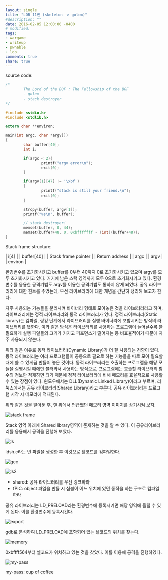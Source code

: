 ```yaml
---
layout: single
title: "LOB 11번 (skeleton -> golem)"
#description: ""
date: 2016-02-05 12:00:00 -0400
# modified: 
tags: 
- wargame
- writeup
- pwnable
- lob
comments: true
share: true
---
```


source code:

```c
/*
        The Lord of the BOF : The Fellowship of the BOF
        - golem
        - stack destroyer
*/

#include <stdio.h>
#include <stdlib.h>

extern char **environ;

main(int argc, char *argv[])
{
        char buffer[40];
        int i;

        if(argc < 2){
                printf("argv error\n");
                exit(0);
        }

        if(argv[1][47] != '\xbf')
        {
                printf("stack is still your friend.\n");
                exit(0);
        }

        strcpy(buffer, argv[1]);
        printf("%s\n", buffer);

        // stack destroyer!
        memset(buffer, 0, 44);
        memset(buffer+48, 0, 0xbfffffff - (int)(buffer+48));
}
```

Stack frame structure:

| i[4] |
| buffer[40] |
| Stack frame pointer |
| Return address |
| argc |
| argv |
| environ |

환경변수를 초기화시키고 buffer를 0부터 40까지 0로 초기화시키고 있으며 argv를 모두 초기화시키고 있다. 거기에 남은 스택 영역까지 모두 0으로 초기화시키고 있다. 환경변수를 응용한 공격기법도 argv를 이용한 공격기법도 통하지 않게 되었다. 공유 라이브러리에 대한 힌트를 주었는데, 우선 라이브러리에 대한 개념을 간단히 정리해 보고자 한다.

자주 사용되는 기능들을 분리시켜 바이너리 형태로 모아놓은 것을 라이브러리라고 하며, 라이브러리에는 정적 라이브러리와 동적 라이브러리가 있다. 정적 라이브러리(Static library)는 컴파일, 링킹 단계에서 라이브러리를 실행 바이너리에 포함시키는 방식의 라이브러리를 뜻한다. 이와 같은 방식은 라이브러리를 사용하는 프로그램이 늘어날수록 불필요하게 실행 파일들의 크기가 커지고 퍼포먼스가 떨어지는 등 비효율적이기 때문에 자주 사용되지 않는다.

위와 같은 이유로 동적 라이브러리(Dynamic Library)가 더 잘 사용되는 경향이 있다. 동적 라이브러리는 여러 프로그램들이 공통으로 필요로 하는 기능들을 따로 모아 필요할 때에 쓸 수 있게끔 만들어 놓은 것이다. 동적 라이브러리는 호출하는 프로그램을 해당 모듈을 실행시킬 때에만 불러와서 사용하는 방식으로, 프로그램에는 호출할 라이브러리 함수의 정보만 적재하면 되기 때문에 정적 라이브러리에 비해 메모리를 효율적으로 사용할 수 있는 장점이 있다. 윈도우에서는 DLL(Dynamic Linked Library)이라고 부르며, 리눅스에서는 공유 라이브러리(Shared Library)라고 부른다. 공유 라이브러리는 프로그램 시작 시 메모리에 적재된다.

위와 같은 것을 알아둔 후, 맨 위에서 언급했던 메모리 영역 이미지를 상기시켜 보자.

![stack frame](https://s01va.github.io/assets/images/2016-02-05-LOB-11/0.png)

Stack 영역 아래에 Shared library영역이 존재하는 것을 알 수 있다. 이 공유라이브러리를 응용해서 공격을 진행해 보았다.

![ls](https://s01va.github.io/assets/images/2016-02-05-LOB-11/1.png)

ldsh.c라는 빈 파일을 생성한 후 이것으로 쉘코드를 컴파일한다.

![gcc](https://s01va.github.io/assets/images/2016-02-05-LOB-11/2.png)

![ls2](https://s01va.github.io/assets/images/2016-02-05-LOB-11/3.png)


- shared: 공유 라이브러리를 우선 링크하라
- fPIC: object 파일을 만들 시 심볼이 어느 위치에 있던 동작을 하는 구조로 컴파일 하라

공유 라이브러리는 LD_PRELOAD라는 환경변수에 등록시키면 해당 영역에 올릴 수 있게 된다. 이를 환경변수에 등록시킨다.

![export](https://s01va.github.io/assets/images/2016-02-05-LOB-11/4.png)

gdb로 분석하여 LD_PRELOAD에 포함되어 있는 쉘코드의 위치를 찾는다.

![memory](https://s01va.github.io/assets/images/2016-02-05-LOB-11/5.png)

0xbffff564부터 쉘코드가 위치하고 있는 것을 찾았다. 이를 이용해 공격을 진행하였다.

![my-pass](https://s01va.github.io/assets/images/2016-02-05-LOB-11/6.png)

my-pass: cup of coffee
